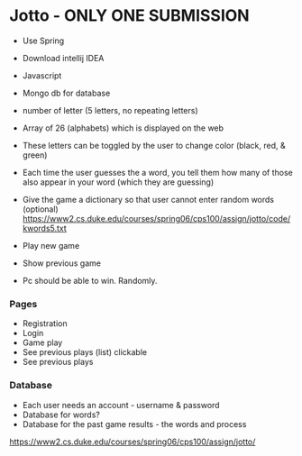 # Jotto - ONLY ONE SUBMISSION

* Use Spring
* Download intellij IDEA
* Javascript 
* Mongo db for database

* number of letter (5 letters, no repeating letters)
* Array of 26 (alphabets) which is displayed on the web
* These letters can be toggled by the user to change color (black, red, & green)
* Each time the user guesses the a word, you tell them how many of those also appear in your word (which they are guessing)

* Give the game a dictionary so that user cannot enter random words (optional)
https://www2.cs.duke.edu/courses/spring06/cps100/assign/jotto/code/kwords5.txt

* Play new game
* Show previous game
* Pc should be able to win. Randomly.

### Pages
* Registration
* Login
* Game play
* See previous plays (list) clickable
* See previous plays

### Database
* Each user needs an account - username & password
* Database for words?
* Database for the past game results - the words and process

https://www2.cs.duke.edu/courses/spring06/cps100/assign/jotto/